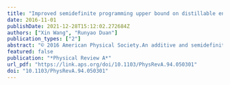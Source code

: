 ```yaml
---
title: "Improved semidefinite programming upper bound on distillable entanglement"
date: 2016-11-01
publishDate: 2021-12-28T15:12:02.272684Z
authors: ["Xin Wang", "Runyao Duan"]
publication_types: ["2"]
abstract: "© 2016 American Physical Society.An additive and semidefinite programming (SDP) computable entanglement measure is introduced to upper bound the amount of distillable entanglement in bipartite quantum states by operations completely preserving the positivity of partial transpose (PPT). This quantity is always smaller than or equal to the logarithmic negativity, the previously best known SDP bound on distillable entanglement, and the inequality is strict in general. Furthermore, a succinct SDP characterization of the one-copy PPT deterministic distillable entanglement for any given state is also obtained, which provides a simple but useful lower bound on the PPT distillable entanglement. Remarkably, there is a genuinely mixed state of which both bounds coincide with the distillable entanglement, while being strictly less than the logarithmic negativity."
featured: false
publication: "*Physical Review A*"
url_pdf: "https://link.aps.org/doi/10.1103/PhysRevA.94.050301"
doi: "10.1103/PhysRevA.94.050301"
---
```


